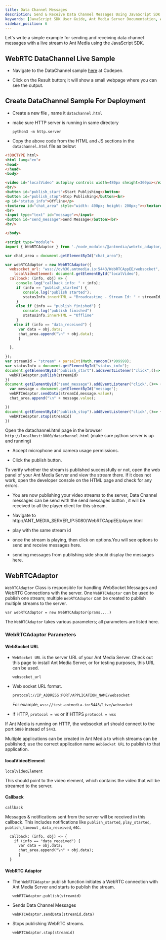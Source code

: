 ```yaml
---
title: Data Channel Messages
description: Send & Receive Data Channel Messages Using JavaScript SDK 
keywords: [JavaScript SDK User Guide, Ant Media Server Documentation, Ant Media Server Tutorials]
sidebar_position: 6
---
```


Let's write a simple example for sending and receiving data channel messages with a live stream to Ant Media using the JavaScript SDK.

## WebRTC DataChannel Live Sample

- Navigate to the DataChannel sample [here](https://codepen.io/USAMAWIZARD/embed/YPzEXaj?default-tab=html&editable=true) at Codepen.

- Click on the Result button; it will show a small webpage where you can see the output.


## Create DataChannel Sample For Deployment

- Create a new file , name it `datachannel.html`

- make sure HTTP server is running in same directory

  ```
  python3 -m http.server
  ```

- Copy the above code from the HTML and JS sections in the `datachannel.html` file as below:

```html
<!DOCTYPE html>
<html lang="en">
<head>
</head>
<body>

<video id="localVideo" autoplay controls width=480px sheight=360px></video>
<br/>
<button id="publish_start">Start Publishing</button>
<button id="publish_stop">Stop Publishing</button><br>
<p id="status_info">Offline</p>
<textarea id="chat_area" style="width: 400px; height: 200px;"></textarea><br>
<br>
<input type="text" id="message"></input>
<button id="send_message">Send Message</button><br>
<br/>

</body>

<script type="module">
import { WebRTCAdaptor } from './node_modules/@antmedia/webrtc_adaptor/src/main/js/webrtc_adaptor.js';

var chat_area = document.getElementById("chat_area");

var webRTCAdaptor = new WebRTCAdaptor({
  websocket_url: "wss://ovh36.antmedia.io:5443/WebRTCAppEE/websocket",
	localVideoElement: document.getElementById("localVideo"),
  callback: (info, obj) => {
     console.log("callback info: " + info);
     if (info == "publish_started") {
        console.log("publish started");
        statusInfo.innerHTML = "Broadcasting - Stream Id: " + streamId; 
     }
     else if (info == "publish_finished") {
        console.log("publish finished")
        statusInfo.innerHTML = "Offline"
     }
    else if (info == "data_received") {
      var data = obj.data;
      chat_area.append("\n" + obj.data);
      }

  },
  
});
var streamId = "stream" + parseInt(Math.random()*999999);
var statusInfo = document.getElementById("status_info");
document.getElementById("publish_start").addEventListener("click",()=> {
  webRTCAdaptor.publish(streamId)
})
document.getElementById("send_message").addEventListener("click",()=> {
  var message = document.getElementById("message");
  webRTCAdaptor.sendData(streamId,message.value);
  chat_area.append("\n" + message.value);

})
document.getElementById("publish_stop").addEventListener("click",()=> {
  webRTCAdaptor.stop(streamId)
})
```
   
 Open the datachannel.html page in the browser `http://localhost:8000/datachannel.html`  (make sure python server is up and running)

 - Accept microphone and camera usage permissions.

 - Click the publish button.

To verify whether the stream is published successfully or not, open the web panel of your Ant Media Server and view the stream there. If it does not work, open the developer console on the HTML page and check for any errors.

 - You are now publishing your video streams to the server, Data Channel messages can be send with the send messages button , it will be received to all the player client for this stream.

 - Navigate to http://ANT_MEDIA_SERVER_IP:5080/WebRTCAppEE/player.html 

 - play with the same stream id

 - once the stream is playing, then click on options.You will see options to send and receive messages here.

 - sending messages from publishing side should display the messages here.

## WebRTCAdaptor

`WebRTCAdaptor` Class is responsible for handling WebSocket Messages and WebRTC Connections with the server.
One `WebRTCAdaptor` can be used to publish one stream; multiple `WebRTCAdaptor` can be created to publish multiple streams to the server.

```
var webRTCAdaptor = new WebRTCAdaptor(prams....)
```

The `WebRTCAdaptor` takes various parameters; all parameters are listed here. 

### WebRTCAdaptor Parameters

#### WebSocket URL

- `WebSocket URL` is the server URL of your Ant Media Server. Check out this page to install Ant Media Server, or for testing purposes, this URL can be used. 

  ```
  websocket_url
  ```

- Web socket URL format.

  ```
  protocol://IP_ADDRESS:PORT/APPLICATION_NAME/websocket
  ```

    For example, `wss://test.antmedia.io:5443/live/websocket`

- If HTTP,  `protocol = ws` or if HTTPS `protocol = wss`

If Ant Media is running on HTTP, the websocket url should connect to the port `5080` instead of `5443`.

Multiple applications can be created in Ant Media to which streams can be published; use the correct application name `WebSocket URL` to publish to that application.

#### localVideoElement

```
localVideoElement
```

This should point to the video element, which contains the video that will be streamed to the server.

#### Callback

```
callback
```

Messages & notifications sent from the server will be received in this callback. This includes notifications like `publish_started`, `play_started`, `publish_timeout` , `data_received`, etc.

```html
  callback: (info, obj) => {
    if (info == "data_received") {
      var data = obj.data;
      chat_area.append("\n" + obj.data);
      }
  }
```

#### WebRTC Adaptor

- The `WebRTCAdaptor` publish function initiates a WebRTC connection with Ant Media Server and starts to publish the stream.

  ```
  webRTCAdaptor.publish(streamid)
  ```

- Sends Data Channel Messages

  ```
  webRTCAdaptor.sendData(streamid,data)
  ```

- Stops publishing WebRTC streams.

  ```
  webRTCAdaptor.stop(streamid)
  ```
